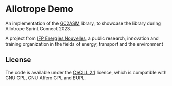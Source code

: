 # Allotrope Demo

An implementation of the [GC2ASM](https://github.com/ifpen/GC2ASM) library, to showcase the library during Allotrope Sprint Connect 2023.

A project from [IFP Energies Nouvelles](https://www.ifpenergiesnouvelles.com/), a public research, innovation and training organization in the fields of energy, transport and the environment

## License
The code is available under the [CeCILL 2.1](https://cecill.info/licences/Licence_CeCILL_V2.1-fr.txt) licence, which is compatible with GNU GPL, GNU Affero GPL and EUPL.